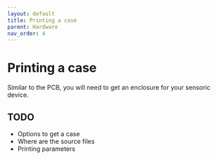 ```yaml
---
layout: default
title: Printing a case
parent: Hardware
nav_order: 4
---
```


# Printing a case

Similar to the PCB, you will need to get an enclosure for your sensoric device.

## TODO

* Options to get a case 
* Where are the source files
* Printing parameters

